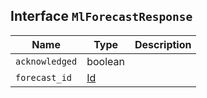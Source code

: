 ## Interface `MlForecastResponse`

| Name | Type | Description |
| - | - | - |
| `acknowledged` | boolean | &nbsp; |
| `forecast_id` | [Id](./Id.md) | &nbsp; |
